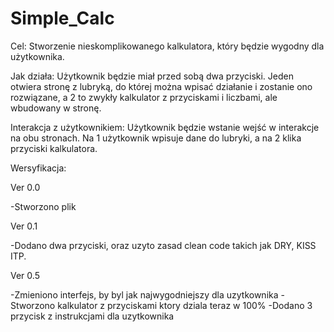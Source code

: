﻿# Simple_Calc

Cel: Stworzenie nieskomplikowanego kalkulatora, który będzie wygodny dla użytkownika.

Jak działa: Użytkownik będzie miał przed sobą dwa przyciski. Jeden otwiera stronę z lubryką, do której można wpisać działanie i zostanie ono rozwiązane, a 2 to zwykły kalkulator z przyciskami i liczbami, ale wbudowany w stronę.

Interakcja z użytkownikiem: Użytkownik będzie wstanie wejść w interakcje na obu stronach. Na 1 użytkownik wpisuje dane do lubryki, a na 2 klika przyciski kalkulatora.


Wersyfikacja:

Ver 0.0

-Stworzono plik

Ver 0.1

-Dodano dwa przyciski, oraz uzyto zasad clean code takich jak DRY, KISS ITP.

Ver 0.5

-Zmieniono interfejs, by byl jak najwygodniejszy dla uzytkownika
-Stworzono kalkulator z przyciskami ktory dziala teraz w 100%
-Dodano 3 przycisk z instrukcjami dla uzytkownika
    

